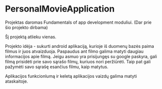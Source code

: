 # PersonalMovieApplication

Projektas daromas Fundamentals of app development moduliui. (Dar prie šio projekto dirbama)

Šį projektą atlieku vienas.

Projekto idėja - sukurti android aplikaciją, kurioje iš duomenų bazės paima filmus ir juos atvaizduoja. Paspaudus ant filmo galima matyti daugiau informacijos apie filmą. Jeigu asmuo yra prisijungęs su google paskyra, gali filmą prisidėti prie savo sąrašo filmų, kuriuos nori peržiūrėti. Taip pat gali pažymėti savo sąrašę esančius filmu, kaip matytus.

Aplikacijos funkcionlumą ir keletą aplikacijos vaizdų galima matyti ataskaitoje.
